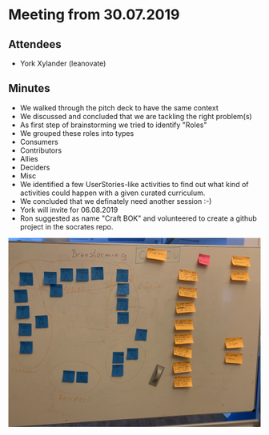# Meeting from 30.07.2019
## Attendees
* York Xylander (leanovate)

## Minutes
* We walked through the pitch deck to have the same context
* We discussed and concluded that we are tackling the right problem(s)
* As first step of brainstorming we tried to identify "Roles"
 * We grouped these roles into types
  * Consumers
  * Contributors
  * Allies
  * Deciders
  * Misc
* We identified a few UserStories-like activities to find out what kind of activities could happen with a given curated curriculum.
* We concluded that we definately need another session :-)
 * York will invite for 06.08.2019
* Ron suggested as name "Craft BOK" and volunteered to create a github project in the socrates repo.


![Work In Progress](IMG_0881.jpg)
